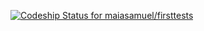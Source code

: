 [ ![Codeship Status for maiasamuel/firsttests](https://codeship.com/projects/ace723f0-5745-0134-a0ca-2a1cd9b4d466/status?branch=master)](https://codeship.com/projects/172554)
